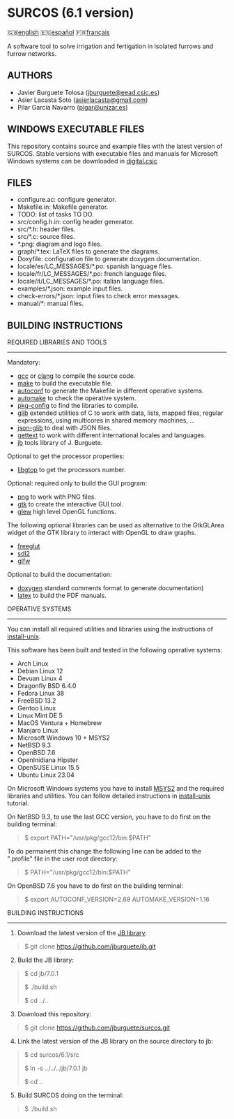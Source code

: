 SURCOS (6.1 version)
====================

:gb:[english](README.md) :es:[español](README.es.md)
:fr:[français](README.fr.md)

A software tool to solve irrigation and fertigation in isolated furrows and
furrow networks.

AUTHORS
-------

* Javier Burguete Tolosa (jburguete@eead.csic.es)
* Asier Lacasta Soto (asierlacasta@gmail.com)
* Pilar García Navarro (pigar@unizar.es)

WINDOWS EXECUTABLE FILES
------------------------

This repository contains source and example files with the latest version of 
SURCOS. Stable versions with executable files and manuals for Microsoft Windows 
systems can be downloaded in 
[digital.csic](http://hdl.handle.net/10261/75830)

FILES
-----

* configure.ac: configure generator.
* Makefile.in: Makefile generator.
* TODO: list of tasks TO DO.
* src/config.h.in: config header generator.
* src/\*.h: header files.
* src/\*.c: source files.
* \*.png: diagram and logo files.
* graph/\*.tex: LaTeX files to generate the diagrams.
* Doxyfile: configuration file to generate doxygen documentation.
* locale/es/LC\_MESSAGES/\*.po: spanish language files.
* locale/fr/LC\_MESSAGES/\*.po: french language files.
* locale/it/LC\_MESSAGES/\*.po: italian language files.
* examples/\*.json: example input files.
* check-errors/\*.json: input files to check error messages.
* manual/\*: manual files.

BUILDING INSTRUCTIONS
---------------------

REQUIRED LIBRARIES AND TOOLS
____________________________

Mandatory:
* [gcc](https://gcc.gnu.org) or [clang](https://clang.llvm.org) to compile the
  source code.
* [make](https://www.gnu.org/software/make) to build the executable file.
* [autoconf](https://www.gnu.org/software/autoconf) to generate the Makefile in
  different operative systems.
* [automake](https://www.gnu.org/software/automake) to check the operative
  system.
* [pkg-config](https://www.freedesktop.org/wiki/Software/pkg-config) to find the
  libraries to compile.
* [glib](https://developer.gnome.org/glib) extended utilities of C to work with
  data, lists, mapped files, regular expressions, using multicores in shared
  memory machines, ...
* [json-glib](https://gitlab.gnome.org/GNOME/json-glib) to deal with JSON files.
* [gettext](https://www.gnu.org/software/gettext) to work with different
  international locales and languages.
* [jb](https://github.com/jburguete/jb.git) tools library of J. Burguete.

Optional to get the processor properties:
* [libgtop](https://github.com/GNOME/libgtop) to get the processors number.

Optional: required only to build the GUI program:
* [png](http://libpng.sourceforge.net) to work with PNG files.
* [gtk](https://www.gtk.org) to create the interactive GUI tool.
* [glew](https://glew.sourceforge.net) high level OpenGL functions.

The following optional libraries can be used as alternative to the GtkGLArea
widget of the GTK library to interact with OpenGL to draw graphs.
* [freeglut](https://freeglut.sourceforge.net)
* [sdl2](https://www.libsdl.org)
* [glfw](https://www.glfw.org)

Optional to build the documentation:
* [doxygen](https://www.doxygen.nl) standard comments format to
  generate documentation)
* [latex](https://www.latex-project.org) to build the PDF manuals.

OPERATIVE SYSTEMS
_________________

You can install all required utilities and libraries using the instructions of
[install-unix](https://github.com/jburguete/install-unix).

This software has been built and tested in the following operative systems:
* Arch Linux
* Debian Linux 12
* Devuan Linux 4
* Dragonfly BSD 6.4.0
* Fedora Linux 38
* FreeBSD 13.2
* Gentoo Linux
* Linux Mint DE 5
* MacOS Ventura + Homebrew
* Manjaro Linux
* Microsoft Windows 10 + MSYS2
* NetBSD 9.3
* OpenBSD 7.6
* OpenInidiana Hipster
* OpenSUSE Linux 15.5
* Ubuntu Linux 23.04

On Microsoft Windows systems you have to install
[MSYS2](http://sourceforge.net/projects/msys2) and the required
libraries and utilities. You can follow detailed instructions in
[install-unix](https://github.com/jburguete/install-unix/blob/master/tutorial.pdf)
tutorial.

On NetBSD 9.3, to use the last GCC version, you have to do first on the
building terminal:
> $ export PATH="/usr/pkg/gcc12/bin:$PATH"

To do permanent this change the following line can be added to the ".profile"
file in the user root directory:
> $ PATH="/usr/pkg/gcc12/bin:$PATH"

On OpenBSD 7.6 you have to do first on the building terminal:
> $ export AUTOCONF\_VERSION=2.69 AUTOMAKE\_VERSION=1.16

BUILDING INSTRUCTIONS
_____________________

1. Download the latest version of the
  [JB library](https://github.com/jburguete/jb):
> $ git clone https://github.com/jburguete/jb.git

2. Build the JB library:
> $ cd jb/7.0.1
>
> $ ./build.sh
>
> $ cd ../..

3. Download this repository:
> $ git clone https://github.com/jburguete/surcos.git

4. Link the latest version of the JB library on the source directory to jb:
> $ cd surcos/6.1/src
>
> $ ln -s ../../../jb/7.0.1 jb
>
> $ cd ..

5. Build SURCOS doing on the terminal:
> $ ./build.sh
